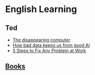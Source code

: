 # English Learning

## Ted

- [The disappearing computer](./ted/the_disappearing_computer.md)
- [How bad data keeps us from good AI](./ted/how_bad_data_keeps_us_from_good_AI.pdf)
- [5 Steps to Fix Any Problem at Work](./ted/5_steps_to_fix_any_problem_at_work.pdf.pdf)

## [Books](./books_note/index.md)
